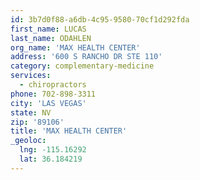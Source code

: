 ```yaml
---
id: 3b7d0f88-a6db-4c95-9580-70cf1d292fda
first_name: LUCAS
last_name: ODAHLEN
org_name: 'MAX HEALTH CENTER'
address: '600 S RANCHO DR STE 110'
category: complementary-medicine
services:
  - chiropractors
phone: 702-898-3311
city: 'LAS VEGAS'
state: NV
zip: '89106'
title: 'MAX HEALTH CENTER'
_geoloc:
  lng: -115.16292
  lat: 36.184219
---
```

